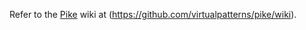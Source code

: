 Refer to the [Pike](https://github.com/virtualpatterns/pike/wiki) wiki at (https://github.com/virtualpatterns/pike/wiki).